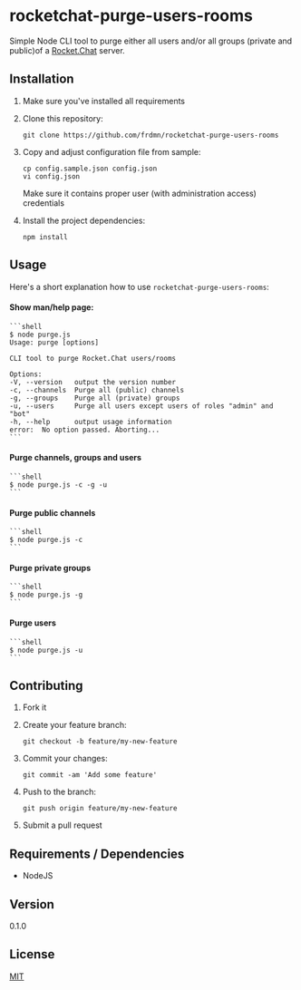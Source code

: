# rocketchat-purge-users-rooms

Simple Node CLI tool to purge either all users and/or all groups (private and public)of a [Rocket.Chat](https://rocket.chat/) server.

## Installation

1. Make sure you've installed all requirements
2. Clone this repository:

    ```shell
    git clone https://github.com/frdmn/rocketchat-purge-users-rooms
    ```

3. Copy and adjust configuration file from sample:

    ```shell
    cp config.sample.json config.json
    vi config.json
    ```

    Make sure it contains proper user (with administration access) credentials

4. Install the project dependencies:

    ```shell
    npm install
    ```

## Usage

Here's a short explanation how to use `rocketchat-purge-users-rooms`:

#### Show man/help page:

    ```shell
    $ node purge.js
    Usage: purge [options]

    CLI tool to purge Rocket.Chat users/rooms

    Options:
    -V, --version   output the version number
    -c, --channels  Purge all (public) channels
    -g, --groups    Purge all (private) groups
    -u, --users     Purge all users except users of roles "admin" and "bot"
    -h, --help      output usage information
    error:  No option passed. Aborting...
    ```

#### Purge channels, groups and users

    ```shell
    $ node purge.js -c -g -u
    ```

#### Purge public channels

    ```shell
    $ node purge.js -c
    ```

#### Purge private groups

    ```shell
    $ node purge.js -g
    ```

#### Purge users

    ```shell
    $ node purge.js -u
    ```

## Contributing

1. Fork it
2. Create your feature branch:

    ```shell
    git checkout -b feature/my-new-feature
    ```

3. Commit your changes:

    ```shell
    git commit -am 'Add some feature'
    ```

4. Push to the branch:

    ```shell
    git push origin feature/my-new-feature
    ```

5. Submit a pull request

## Requirements / Dependencies

* NodeJS

## Version

0.1.0

## License

[MIT](LICENSE)
